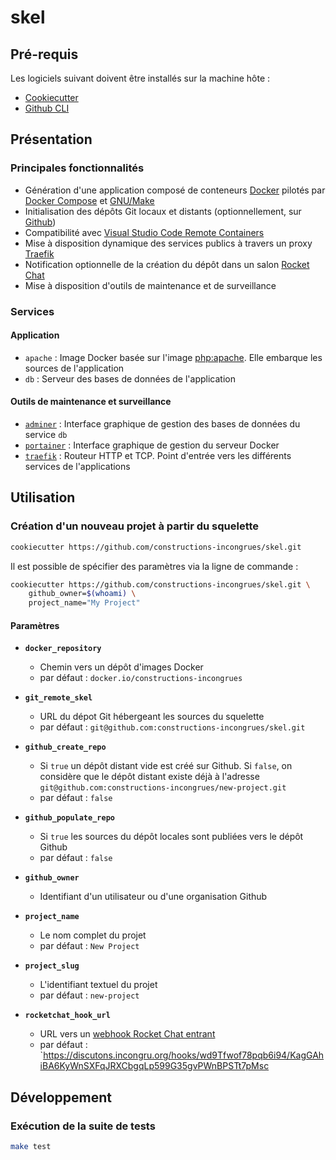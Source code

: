 # skel

## Pré-requis

Les logiciels suivant doivent être installés sur la machine hôte :

- [Cookiecutter](https://github.com/cookiecutter/cookiecutter)
- [Github CLI](https://cli.github.com/)

## Présentation

### Principales fonctionnalités

- Génération d'une application composé de conteneurs [Docker](https://www.docker.com) pilotés par [Docker Compose](https://code.visualstudio.com/docs/remote/containers) et [GNU/Make](https://www.gnu.org/software/make/)
- Initialisation des dépôts Git locaux et distants (optionnellement, sur [Github](https://github.com))
- Compatibilité avec [Visual Studio Code Remote Containers](https://code.visualstudio.com/docs/remote/containers)
- Mise à disposition dynamique des services publics à travers un proxy [Traefik](https://docs.traefik.io/)
- Notification optionnelle de la création du dépôt dans un salon [Rocket Chat](https://rocket.chat/)
- Mise à disposition d'outils de maintenance et de surveillance

### Services

#### Application

- `apache` : Image Docker basée sur l'image [php:apache](https://hub.docker.com/layers/php/library/php/7.4.8-apache/images/sha256-d64789a928c6ff660e94567ad044aec6dded6a5b2cc60ee6f131ae50b1b6d53a?context=explore). Elle embarque les sources de l'application
- `db` : Serveur des bases de données de l'application

#### Outils de maintenance et surveillance

- [`adminer`](https://www.adminer.org) : Interface graphique de gestion des bases de données du service `db`
- [`portainer`](https://www.portainer.io) : Interface graphique de gestion du serveur Docker
- [`traefik`](https://www.traefik.io) : Routeur HTTP et TCP. Point d'entrée vers les différents services de l'applications

## Utilisation

### Création d'un nouveau projet à partir du squelette

```sh
cookiecutter https://github.com/constructions-incongrues/skel.git
```

Il est possible de spécifier des paramètres via la ligne de commande :

```sh
cookiecutter https://github.com/constructions-incongrues/skel.git \
    github_owner=$(whoami) \
    project_name="My Project"
```

#### Paramètres

- **`docker_repository`**

    - Chemin vers un dépôt d'images Docker
    - par défaut : `docker.io/constructions-incongrues`

- **`git_remote_skel`**

    - URL du dépot Git hébergeant les sources du squelette
    - par défaut : `git@github.com:constructions-incongrues/skel.git`

- **`github_create_repo`**

    - Si `true` un dépôt distant vide est créé sur Github. Si `false`, on considère que le dépôt distant existe déjà à l'adresse `git@github.com:constructions-incongrues/new-project.git`
    - par défaut : `false`

- **`github_populate_repo`**

    - Si `true` les sources du dépôt locales sont publiées vers le dépôt Github
    - par défaut : `false`

- **`github_owner`**

    - Identifiant d'un utilisateur ou d'une organisation Github

- **`project_name`**

    - Le nom complet du projet
    - par défaut : `New Project`

- **`project_slug`**

    - L'identifiant textuel du projet
    - par défaut : `new-project`

- **`rocketchat_hook_url`**

    - URL vers un [webhook Rocket Chat entrant](https://docs.rocket.chat/guides/administrator-guides/integrations)
    - par défaut : `https://discutons.incongru.org/hooks/wd9Tfwof78pqb6i94/KagGAhiBA6KyWnSXFqJRXCbgqLp599G35gvPWnBPSTt7pMsc

## Développement

### Exécution de la suite de tests

```sh
make test
```
